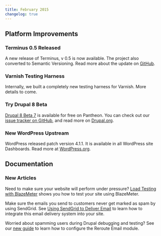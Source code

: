 ```yaml
---
title: February 2015
changelog: true
---
```


## Platform Improvements
### Terminus 0.5 Released
A new release of Terminus, v 0.5 is now available. The project also converted to Semantic Versioning. Read more about the update on [GitHub](https://github.com/pantheon-systems/cli/releases).

### Varnish Testing Harness
Internally, we built a completely new testing harness for Varnish. More details to come.

### Try Drupal 8 Beta
[Drupal 8 Beta 7](https://dashboard.pantheon.io/products/drupal8/spinup) is available for free on Pantheon. You can check out our [issue tracker on GitHub](https://github.com/pantheon-systems/drops-8/issues), and read more on [Drupal.org](https://www.drupal.org/node/2437851).

### New WordPress Upstream
WordPress released patch version 4.1.1. It is available in all WordPress site Dashboards. Read more at [WordPress.org](https://wordpress.org/news/2015/02/wordpress-4-1-1).

## Documentation

### New Articles

Need to make sure your website will perform under pressure? [Load Testing with BlazeMeter](/docs/guides/load-testing-with-blazemeter) shows you how to test your site using BlazeMeter.  

Make sure the emails you send to customers never get marked as spam by using SendGrid. See [Using SendGrid to Deliver Email](/docs/guides/sendgrid) to learn how to integrate this email delivery system into your site.  

Worried about spamming users during Drupal debugging and testing? See our [new guide](/docs/guides/rerouting-outbound-email) to learn how to configure the Reroute Email module.  

